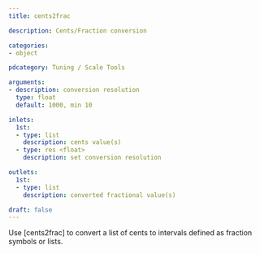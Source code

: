 ```yaml
---
title: cents2frac

description: Cents/Fraction conversion

categories:
- object

pdcategory: Tuning / Scale Tools

arguments:
- description: conversion resolution
  type: float
  default: 1000, min 10

inlets:
  1st:
  - type: list
    description: cents value(s)
  - type: res <float>
    description: set conversion resolution

outlets:
  1st:
  - type: list
    description: converted fractional value(s)

draft: false
---
```


Use [cents2frac] to convert a list of cents to intervals defined as fraction symbols or lists.